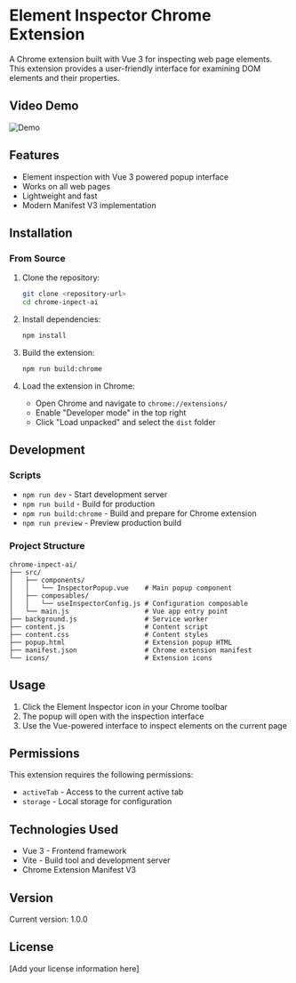 # Element Inspector Chrome Extension

A Chrome extension built with Vue 3 for inspecting web page elements. This extension provides a user-friendly interface for examining DOM elements and their properties.

## Video Demo
![Demo](image/output.gif)

## Features

- Element inspection with Vue 3 powered popup interface
- Works on all web pages
- Lightweight and fast
- Modern Manifest V3 implementation

## Installation

### From Source

1. Clone the repository:
   ```bash
   git clone <repository-url>
   cd chrome-inpect-ai
   ```

2. Install dependencies:
   ```bash
   npm install
   ```

3. Build the extension:
   ```bash
   npm run build:chrome
   ```

4. Load the extension in Chrome:
   - Open Chrome and navigate to `chrome://extensions/`
   - Enable "Developer mode" in the top right
   - Click "Load unpacked" and select the `dist` folder

## Development

### Scripts

- `npm run dev` - Start development server
- `npm run build` - Build for production
- `npm run build:chrome` - Build and prepare for Chrome extension
- `npm run preview` - Preview production build

### Project Structure

```
chrome-inpect-ai/
├── src/
│   ├── components/
│   │   └── InspectorPopup.vue    # Main popup component
│   ├── composables/
│   │   └── useInspectorConfig.js # Configuration composable
│   └── main.js                   # Vue app entry point
├── background.js                 # Service worker
├── content.js                    # Content script
├── content.css                   # Content styles
├── popup.html                    # Extension popup HTML
├── manifest.json                 # Chrome extension manifest
└── icons/                        # Extension icons
```

## Usage

1. Click the Element Inspector icon in your Chrome toolbar
2. The popup will open with the inspection interface
3. Use the Vue-powered interface to inspect elements on the current page

## Permissions

This extension requires the following permissions:
- `activeTab` - Access to the current active tab
- `storage` - Local storage for configuration

## Technologies Used

- Vue 3 - Frontend framework
- Vite - Build tool and development server
- Chrome Extension Manifest V3

## Version

Current version: 1.0.0

## License

[Add your license information here]